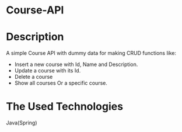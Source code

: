 # Course-API

# Description
A simple Course API with dummy data for making CRUD functions like:
 - Insert a new course with Id, Name and Description.
 - Update a course with its Id.
 - Delete a course 
 - Show all courses Or a specific course.
 
 # The Used Technologies
 Java(Spring)
 
